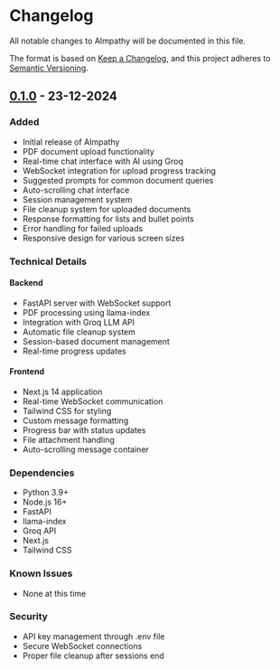 # Changelog

All notable changes to AImpathy will be documented in this file.

The format is based on [Keep a Changelog](https://keepachangelog.com/en/1.0.0/),
and this project adheres to [Semantic Versioning](https://semver.org/spec/v2.0.0.html).

## [0.1.0] - 23-12-2024

### Added
- Initial release of AImpathy
- PDF document upload functionality
- Real-time chat interface with AI using Groq
- WebSocket integration for upload progress tracking
- Suggested prompts for common document queries
- Auto-scrolling chat interface
- Session management system
- File cleanup system for uploaded documents
- Response formatting for lists and bullet points
- Error handling for failed uploads
- Responsive design for various screen sizes

### Technical Details
#### Backend
- FastAPI server with WebSocket support
- PDF processing using llama-index
- Integration with Groq LLM API
- Automatic file cleanup system
- Session-based document management
- Real-time progress updates

#### Frontend
- Next.js 14 application
- Real-time WebSocket communication
- Tailwind CSS for styling
- Custom message formatting
- Progress bar with status updates
- File attachment handling
- Auto-scrolling message container

### Dependencies
- Python 3.9+
- Node.js 16+
- FastAPI
- llama-index
- Groq API
- Next.js
- Tailwind CSS

### Known Issues
- None at this time

### Security
- API key management through .env file
- Secure WebSocket connections
- Proper file cleanup after sessions end

[0.1.0]: https://github.com/ihgumilar/aimpathy/releases/tag/v0.1.0